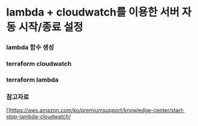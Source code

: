 # lambda + cloudwatch를 이용한 서버 자동 시작/종료 설정

### lambda 함수 생성

### terraform cloudwatch

### terraform lambda

### 참고자료

[]https://aws.amazon.com/ko/premiumsupport/knowledge-center/start-stop-lambda-cloudwatch/
[](https://www.hugopicado.com/2019/03/18/aws-ec2-shutdown-scheduler-with-terraform.html)